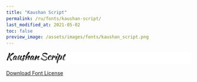 ```yaml
---
title: "Kaushan Script"
permalink: /ru/fonts/kaushan-script/
last_modified_at: 2021-05-02
toc: false
preview_image: /assets/images/fonts/kaushan_script.png
---
```

![Baumans](/assets/images/fonts/kaushan_script.png)

[Download Font License](https://github.com/inkstitch/inkstitch/tree/main/fonts/kaushan_script/LICENSE)
